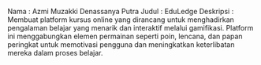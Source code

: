 Nama : Azmi Muzakki Denassanya Putra
Judul : EduLedge
Deskripsi : 
Membuat  platform kursus online yang dirancang untuk menghadirkan pengalaman belajar yang menarik dan interaktif melalui gamifikasi. Platform ini menggabungkan elemen permainan seperti poin, lencana, dan papan peringkat untuk memotivasi pengguna dan meningkatkan keterlibatan mereka dalam proses belajar.
 
 
 


